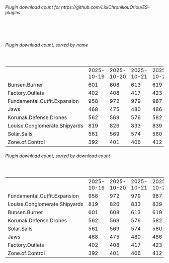 <h6>Plugin download count for https://github.com/LixiChronikouOriou/ES-plugins</h6><br>
<br>
<h6>Plugin download count, sorted by name</h6><sub><sup><br>
<table>
	<tr>
		<td></td>
		<td>2025-10-19</td>
		<td>2025-10-20</td>
		<td>2025-10-21</td>
		<td>2025-10-22</td>
		<td>2025-10-23</td>
		<td>2025-10-24</td>
		<td>2025-10-25</td>
		<td>today +</td>
	</tr>
	<tr>
		<td>Bunsen.Burner</td>
		<td>601</td>
		<td>608</td>
		<td>613</td>
		<td>619</td>
		<td>629</td>
		<td>659</td>
		<td>696</td>
		<td>+ 37</td>
	</tr>
	<tr>
		<td>Factory.Outlets</td>
		<td>402</td>
		<td>408</td>
		<td>417</td>
		<td>423</td>
		<td>435</td>
		<td>465</td>
		<td>505</td>
		<td>+ 40</td>
	</tr>
	<tr>
		<td>Fundamental.Outfit.Expansion</td>
		<td>958</td>
		<td>972</td>
		<td>979</td>
		<td>987</td>
		<td>1002</td>
		<td>1035</td>
		<td>1080</td>
		<td>+ 45</td>
	</tr>
	<tr>
		<td>Jaws</td>
		<td>468</td>
		<td>475</td>
		<td>480</td>
		<td>486</td>
		<td>498</td>
		<td>528</td>
		<td>563</td>
		<td>+ 35</td>
	</tr>
	<tr>
		<td>Korunak.Defense.Drones</td>
		<td>562</td>
		<td>569</td>
		<td>576</td>
		<td>582</td>
		<td>594</td>
		<td>624</td>
		<td>661</td>
		<td>+ 37</td>
	</tr>
	<tr>
		<td>Louise.Conglomerate.Shipyards</td>
		<td>819</td>
		<td>826</td>
		<td>833</td>
		<td>839</td>
		<td>855</td>
		<td>879</td>
		<td>915</td>
		<td>+ 36</td>
	</tr>
	<tr>
		<td>Solar.Sails</td>
		<td>561</td>
		<td>569</td>
		<td>574</td>
		<td>580</td>
		<td>592</td>
		<td>615</td>
		<td>653</td>
		<td>+ 38</td>
	</tr>
	<tr>
		<td>Zone.of.Control</td>
		<td>392</td>
		<td>401</td>
		<td>406</td>
		<td>412</td>
		<td>424</td>
		<td>447</td>
		<td>485</td>
		<td>+ 38</td>
	</tr>
</table>
</sub></sup>
<h6>Plugin download count, sorted by download count</h6><sub><sup><br>
<table>
	<tr>
		<td></td>
		<td>2025-10-19</td>
		<td>2025-10-20</td>
		<td>2025-10-21</td>
		<td>2025-10-22</td>
		<td>2025-10-23</td>
		<td>2025-10-24</td>
		<td>2025-10-25</td>
		<td>today +</td>
	</tr>
	<tr>
		<td>Fundamental.Outfit.Expansion</td>
		<td>958</td>
		<td>972</td>
		<td>979</td>
		<td>987</td>
		<td>1002</td>
		<td>1035</td>
		<td>1080</td>
		<td>+ 45</td>
	</tr>
	<tr>
		<td>Louise.Conglomerate.Shipyards</td>
		<td>819</td>
		<td>826</td>
		<td>833</td>
		<td>839</td>
		<td>855</td>
		<td>879</td>
		<td>915</td>
		<td>+ 36</td>
	</tr>
	<tr>
		<td>Bunsen.Burner</td>
		<td>601</td>
		<td>608</td>
		<td>613</td>
		<td>619</td>
		<td>629</td>
		<td>659</td>
		<td>696</td>
		<td>+ 37</td>
	</tr>
	<tr>
		<td>Korunak.Defense.Drones</td>
		<td>562</td>
		<td>569</td>
		<td>576</td>
		<td>582</td>
		<td>594</td>
		<td>624</td>
		<td>661</td>
		<td>+ 37</td>
	</tr>
	<tr>
		<td>Solar.Sails</td>
		<td>561</td>
		<td>569</td>
		<td>574</td>
		<td>580</td>
		<td>592</td>
		<td>615</td>
		<td>653</td>
		<td>+ 38</td>
	</tr>
	<tr>
		<td>Jaws</td>
		<td>468</td>
		<td>475</td>
		<td>480</td>
		<td>486</td>
		<td>498</td>
		<td>528</td>
		<td>563</td>
		<td>+ 35</td>
	</tr>
	<tr>
		<td>Factory.Outlets</td>
		<td>402</td>
		<td>408</td>
		<td>417</td>
		<td>423</td>
		<td>435</td>
		<td>465</td>
		<td>505</td>
		<td>+ 40</td>
	</tr>
	<tr>
		<td>Zone.of.Control</td>
		<td>392</td>
		<td>401</td>
		<td>406</td>
		<td>412</td>
		<td>424</td>
		<td>447</td>
		<td>485</td>
		<td>+ 38</td>
	</tr>
</table>
</sub></sup>
